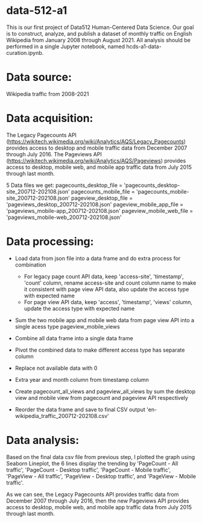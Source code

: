 # data-512-a1

This is our first project of Data512 Human-Centered Data Science. Our goal is to construct, analyze, and publish a dataset of monthly traffic on English Wikipedia from January 2008 through August 2021. All analysis should be performed in a single Jupyter notebook, named hcds-a1-data-curation.ipynb.

# Data source:
Wikipedia traffic from 2008-2021

# Data acquisition:
The Legacy Pagecounts API (https://wikitech.wikimedia.org/wiki/Analytics/AQS/Legacy_Pagecounts) provides access to desktop and mobile traffic data from December 2007 through July 2016.
The Pageviews API (https://wikitech.wikimedia.org/wiki/Analytics/AQS/Pageviews) provides access to desktop, mobile web, and mobile app traffic data from July 2015 through last month.

5 Data files we get:
pagecounts_desktop_file = 'pagecounts_desktop-site_200712-202108.json'
pagecounts_mobile_file = 'pagecounts_mobile-site_200712-202108.json'
pageview_desktop_file = 'pageviews_desktop_200712-202108.json'
pageview_mobile_app_file = 'pageviews_mobile-app_200712-202108.json'
pageview_mobile_web_file = 'pageviews_mobile-web_200712-202108.json'

# Data processing:
+ Load data from json file into a data frame and do extra process for combination
   + For legacy page count API data, keep 'access-site', 'timestamp', 'count' column, rename access-site and count column name to make it consistent with page view API data, also update the access type with expected name
   + For page view API data, keep 'access', 'timestamp', 'views' column, update the access type with expected name
   
+ Sum the two mobile app and mobile web data from page view API into a single acess type pageview_mobile_views
+ Combine all data frame into a single data frame
+ Pivot the combined data to make different access type has separate column
+ Replace not available data with 0
+ Extra year and month column from timestamp column
+ Create pagecount_all_views and pageview_all_views by sum the desktop view and mobile view from pagecount and pageview API respectively
+ Reorder the data frame and save to final CSV output 'en-wikipedia_traffic_200712-202108.csv'

# Data analysis:
Based on the final data csv file from previous step, I plotted the graph using Seaborn Lineplot, the 6 lines display the trending by 'PageCount - All traffic', 'PageCount - Desktop traffic', 'PageCount - Mobile traffic', 'PageView - All traffic', 'PageView - Desktop traffic', and 'PageView - Mobile traffic'.

As we can see, the Legacy Pagecounts API provides traffic data from December 2007 through July 2016, then the new Pageviews API provides access to desktop, mobile web, and mobile app traffic data from July 2015 through last month.

